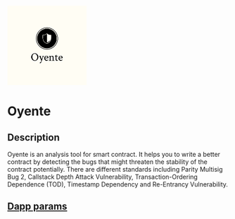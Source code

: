 ![dapp logo](./logo.png)
# Oyente
## Description
Oyente is an analysis tool for smart contract. It helps you to write a better contract by detecting the bugs that might threaten the stability of the contract potentially. There are different standards including Parity Multisig Bug 2, Callstack Depth Attack Vulnerability,  Transaction-Ordering Dependence (TOD), Timestamp Dependency and Re-Entrancy Vulnerability.

## [Dapp params](./iexec.json)
